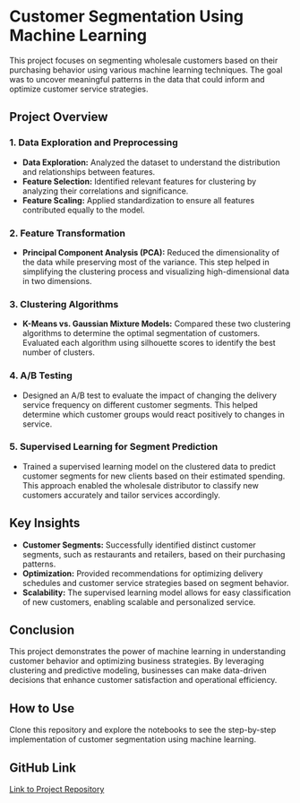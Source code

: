 # Customer Segmentation Using Machine Learning

This project focuses on segmenting wholesale customers based on their purchasing behavior using various machine learning techniques. The goal was to uncover meaningful patterns in the data that could inform and optimize customer service strategies.

## Project Overview

### 1. **Data Exploration and Preprocessing**
   - **Data Exploration:** Analyzed the dataset to understand the distribution and relationships between features.
   - **Feature Selection:** Identified relevant features for clustering by analyzing their correlations and significance.
   - **Feature Scaling:** Applied standardization to ensure all features contributed equally to the model.

### 2. **Feature Transformation**
   - **Principal Component Analysis (PCA):** Reduced the dimensionality of the data while preserving most of the variance. This step helped in simplifying the clustering process and visualizing high-dimensional data in two dimensions.

### 3. **Clustering Algorithms**
   - **K-Means vs. Gaussian Mixture Models:** Compared these two clustering algorithms to determine the optimal segmentation of customers. Evaluated each algorithm using silhouette scores to identify the best number of clusters.

### 4. **A/B Testing**
   - Designed an A/B test to evaluate the impact of changing the delivery service frequency on different customer segments. This helped determine which customer groups would react positively to changes in service.

### 5. **Supervised Learning for Segment Prediction**
   - Trained a supervised learning model on the clustered data to predict customer segments for new clients based on their estimated spending. This approach enabled the wholesale distributor to classify new customers accurately and tailor services accordingly.

## Key Insights
- **Customer Segments:** Successfully identified distinct customer segments, such as restaurants and retailers, based on their purchasing patterns.
- **Optimization:** Provided recommendations for optimizing delivery schedules and customer service strategies based on segment behavior.
- **Scalability:** The supervised learning model allows for easy classification of new customers, enabling scalable and personalized service.

## Conclusion
This project demonstrates the power of machine learning in understanding customer behavior and optimizing business strategies. By leveraging clustering and predictive modeling, businesses can make data-driven decisions that enhance customer satisfaction and operational efficiency.

## How to Use
Clone this repository and explore the notebooks to see the step-by-step implementation of customer segmentation using machine learning.

## GitHub Link
[Link to Project Repository](https://github.com/icodebest/Creating-Customer-Segments) 

